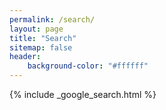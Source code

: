 ```yaml
---
permalink: /search/
layout: page
title: "Search"
sitemap: false
header:
    background-color: "#ffffff"
---
```


{% include _google_search.html %}
